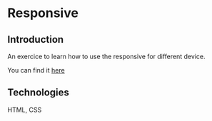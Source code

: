 # Responsive

## Introduction

An exercice to learn how to use the responsive for different device.

You can find it [here](exemple.com)

## Technologies

HTML, CSS
